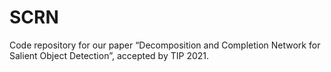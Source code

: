 # SCRN
Code repository for our paper “Decomposition and Completion Network for Salient Object Detection”, accepted by TIP 2021.

